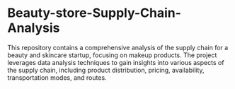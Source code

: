 # Beauty-store-Supply-Chain-Analysis
 This repository contains a comprehensive analysis of the supply chain for a beauty and skincare startup, focusing on makeup products. The project leverages data analysis techniques to gain insights into various aspects of the supply chain, including product distribution, pricing, availability, transportation modes, and routes.
